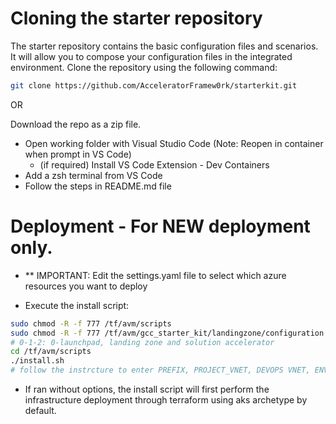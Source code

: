 
# Cloning the starter repository

The starter repository contains the basic configuration files and scenarios. It will allow you to compose your configuration files in the integrated environment.
Clone the repository using the following command:

```bash
git clone https://github.com/AcceleratorFramew0rk/starterkit.git
```
OR

Download the repo as a zip file.

* Open working folder with Visual Studio Code (Note: Reopen in container when prompt in VS Code)
  * (if required) Install VS Code Extension - Dev Containers
* Add a zsh terminal from VS Code
* Follow the steps in README.md file
  
# Deployment - For NEW deployment only.

- ** IMPORTANT: Edit the settings.yaml file to select which azure resources you want to deploy

- Execute the install script:
```bash
sudo chmod -R -f 777 /tf/avm/scripts
sudo chmod -R -f 777 /tf/avm/gcc_starter_kit/landingzone/configuration
# 0-1-2: 0-launchpad, landing zone and solution accelerator
cd /tf/avm/scripts
./install.sh
# follow the instrcture to enter PREFIX, PROJECT_VNET, DEVOPS VNET, ENVIRONMENT, Landingzone Type (app or infra)
```

  - If ran without options, the install script will first perform the infrastructure deployment through terraform using aks archetype by default.




